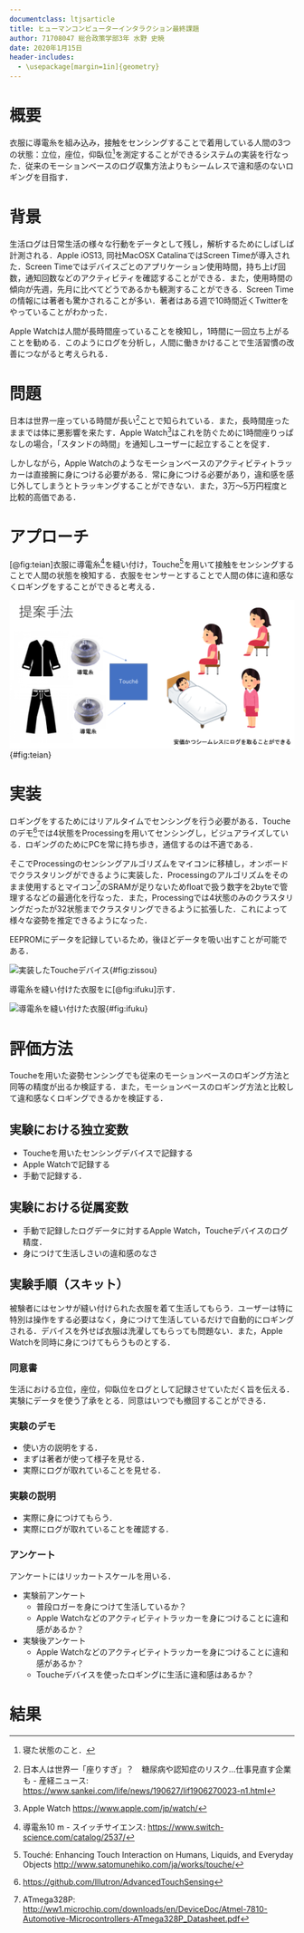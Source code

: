 ```yaml
---
documentclass: ltjsarticle
title: ヒューマンコンピューターインタラクション最終課題
author: 71708047 総合政策学部3年 水野 史暁
date: 2020年1月15日
header-includes:
  - \usepackage[margin=1in]{geometry}
---
```


# 概要

衣服に導電糸を組み込み，接触をセンシングすることで着用している人間の3つの状態：立位，座位，仰臥位[^gyougai]を測定することができるシステムの実装を行なった．従来のモーションベースのログ収集方法よりもシームレスで違和感のないロギングを目指す．

[^gyougai]: 寝た状態のこと．

# 背景

生活ログは日常生活の様々な行動をデータとして残し，解析するためにしばしば計測される．Apple iOS13, 同社MacOSX CatalinaではScreen Timeが導入された．Screen Timeではデバイスごとのアプリケーション使用時間，持ち上げ回数，通知回数などのアクティビティを確認することができる．また，使用時間の傾向が先週，先月に比べてどうであるかも観測することができる．Screen Timeの情報には著者も驚かされることが多い．著者はある週で10時間近くTwitterをやっていることがわかった．

Apple Watchは人間が長時間座っていることを検知し，1時間に一回立ち上がることを勧める．このようにログを分析し，人間に働きかけることで生活習慣の改善につながると考えられる．

# 問題

日本は世界一座っている時間が長い[^nagai]ことで知られている．また，長時間座ったままでは体に悪影響を来たす．Apple Watch[^watch]はこれを防ぐために1時間座りっぱなしの場合，「スタンドの時間」を通知しユーザーに起立することを促す．

しかしながら，Apple Watchのようなモーションベースのアクティビティトラッカーは直接腕に身につける必要がある．常に身につける必要があり，違和感を感じ外してしまうとトラッキングすることができない．また，3万〜5万円程度と比較的高価である．

[^nagai]: 日本人は世界一「座りすぎ」？　糖尿病や認知症のリスク…仕事見直す企業も - 産経ニュース: https://www.sankei.com/life/news/190627/lif1906270023-n1.html
[^watch]: Apple Watch https://www.apple.com/jp/watch/

# アプローチ

[@fig:teian]衣服に導電糸[^ito]を縫い付け，Touche[^touche]を用いて接触をセンシングすることで人間の状態を検知する．衣服をセンサーとすることで人間の体に違和感なくロギングをすることができると考える．

![提案手法](teian.png){#fig:teian}

[^touche]: Touché: Enhancing Touch Interaction on Humans, Liquids, and Everyday Objects http://www.satomunehiko.com/ja/works/touche/
[^ito]: 導電糸10 m - スイッチサイエンス: https://www.switch-science.com/catalog/2537/

# 実装

ロギングをするためにはリアルタイムでセンシングを行う必要がある．Toucheのデモ[^demo]では4状態をProcessingを用いてセンシングし，ビジュアライズしている．ロギングのためにPCを常に持ち歩き，通信するのは不適である．

そこでProcessingのセンシングアルゴリズムをマイコンに移植し，オンボードでクラスタリングができるように実装した．Processingのアルゴリズムをそのまま使用するとマイコン[^arduino]のSRAMが足りないためfloatで扱う数字を2byteで管理するなどの最適化を行なった．また，Processingでは4状態のみのクラスタリングだったが32状態までクラスタリングできるように拡張した．これによって様々な姿勢を推定できるようになった．

EEPROMにデータを記録しているため，後ほどデータを吸い出すことが可能である．

![実装したToucheデバイス](IMG_2556.jpg){#fig:zissou}

導電糸を縫い付けた衣服をに[@fig:ifuku]示す．

![導電糸を縫い付けた衣服](IMG_2558.jpg){#fig:ifuku}



[^demo]: https://github.com/Illutron/AdvancedTouchSensing
[^arduino]: ATmega328P: http://ww1.microchip.com/downloads/en/DeviceDoc/Atmel-7810-Automotive-Microcontrollers-ATmega328P_Datasheet.pdf

# 評価方法

Toucheを用いた姿勢センシングでも従来のモーションベースのロギング方法と同等の精度が出るか検証する．また，モーションベースのロギング方法と比較して違和感なくロギングできるかを検証する．

## 実験における独立変数

* Toucheを用いたセンシングデバイスで記録する
* Apple Watchで記録する
* 手動で記録する．

## 実験における従属変数

* 手動で記録したログデータに対するApple Watch，Toucheデバイスのログ精度．
* 身につけて生活しさいの違和感のなさ



## 実験手順（スキット）

被験者にはセンサが縫い付けられた衣服を着て生活してもらう．ユーザーは特に特別は操作をする必要はなく，身につけて生活しているだけで自動的にロギングされる．デバイスを外せば衣服は洗濯してもらっても問題ない．また，Apple Watchを同時に身につけてもらうものとする．

### 同意書

生活における立位，座位，仰臥位をログとして記録させていただく旨を伝える．実験にデータを使う了承をとる．同意はいつでも撤回することができる．

### 実験のデモ

* 使い方の説明をする．
* まずは著者が使って様子を見せる．
* 実際にログが取れていることを見せる．

### 実験の説明

* 実際に身につけてもらう．
* 実際にログが取れていることを確認する．

### アンケート

アンケートにはリッカートスケールを用いる．

* 実験前アンケート
  * 普段ロガーを身につけて生活しているか？
  * Apple Watchなどのアクティビティトラッカーを身につけることに違和感があるか？
* 実験後アンケート
  * Apple Watchなどのアクティビティトラッカーを身につけることに違和感があるか？
  * Toucheデバイスを使ったロギングに生活に違和感はあるか？

# 結果



